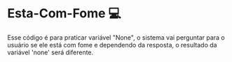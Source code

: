 # Esta-Com-Fome 💻
Esse código é para praticar variável "None", o sistema vai perguntar para o usuário se ele está com fome e dependendo da resposta, o resultado da variável 'none' será diferente.
